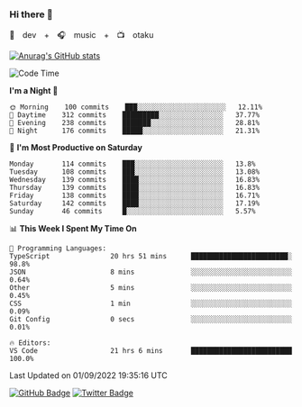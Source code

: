 ### Hi there 👋

🚀　dev　+　🎧　music　+　📺　otaku


[![Anurag's GitHub stats](https://github-readme-stats.vercel.app/api?username=koheitasaka&count_private=true&show_icons=true&theme=monokai)](https://github.com/koheitasaka/github-readme-stats)

<!--START_SECTION:waka-->
![Code Time](http://img.shields.io/badge/Code%20Time-1%2C049%20hrs%2020%20mins-blue)

**I'm a Night 🦉** 

```text
🌞 Morning    100 commits    ███░░░░░░░░░░░░░░░░░░░░░░   12.11% 
🌆 Daytime    312 commits    █████████░░░░░░░░░░░░░░░░   37.77% 
🌃 Evening    238 commits    ███████░░░░░░░░░░░░░░░░░░   28.81% 
🌙 Night      176 commits    █████░░░░░░░░░░░░░░░░░░░░   21.31%

```
📅 **I'm Most Productive on Saturday** 

```text
Monday       114 commits    ███░░░░░░░░░░░░░░░░░░░░░░   13.8% 
Tuesday      108 commits    ███░░░░░░░░░░░░░░░░░░░░░░   13.08% 
Wednesday    139 commits    ████░░░░░░░░░░░░░░░░░░░░░   16.83% 
Thursday     139 commits    ████░░░░░░░░░░░░░░░░░░░░░   16.83% 
Friday       138 commits    ████░░░░░░░░░░░░░░░░░░░░░   16.71% 
Saturday     142 commits    ████░░░░░░░░░░░░░░░░░░░░░   17.19% 
Sunday       46 commits     █░░░░░░░░░░░░░░░░░░░░░░░░   5.57%

```


📊 **This Week I Spent My Time On** 

```text
💬 Programming Languages: 
TypeScript               20 hrs 51 mins      ████████████████████████░   98.8% 
JSON                     8 mins              ░░░░░░░░░░░░░░░░░░░░░░░░░   0.64% 
Other                    5 mins              ░░░░░░░░░░░░░░░░░░░░░░░░░   0.45% 
CSS                      1 min               ░░░░░░░░░░░░░░░░░░░░░░░░░   0.09% 
Git Config               0 secs              ░░░░░░░░░░░░░░░░░░░░░░░░░   0.01%

🔥 Editors: 
VS Code                  21 hrs 6 mins       █████████████████████████   100.0%

```


 Last Updated on 01/09/2022 19:35:16 UTC
<!--END_SECTION:waka-->

[![GitHub Badge](https://img.shields.io/badge/GitHub-100000?style=for-the-badge&logo=github&logoColor=white)](https://github.com/koheitasaka)
[![Twitter Badge](https://img.shields.io/badge/Twitter-1DA1F2?style=for-the-badge&logo=twitter&logoColor=white)](https://twitter.com/sleep_asleep_)

